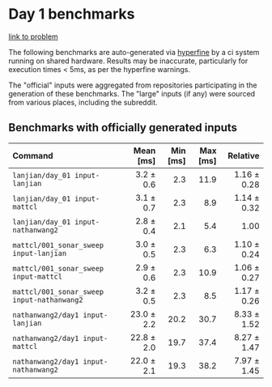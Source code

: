 # Day 1 benchmarks

[link to problem](http://adventofcode.com/2021/day/1)

The following benchmarks are auto-generated via [hyperfine](https://github.com/sharkdp/hyperfine) by a ci system running on shared hardware. Results may be inaccurate, particularly for execution times < 5ms, as per the hyperfine warnings.

The "official" inputs were aggregated from repositories participating in the generation of these benchmarks. The "large" inputs (if any) were sourced from various places, including the subreddit.

## Benchmarks with officially generated inputs
| Command | Mean [ms] | Min [ms] | Max [ms] | Relative |
|:---|---:|---:|---:|---:|
| `lanjian/day_01 input-lanjian` | 3.2 ± 0.6 | 2.3 | 11.9 | 1.16 ± 0.28 |
| `lanjian/day_01 input-mattcl` | 3.1 ± 0.7 | 2.3 | 8.9 | 1.14 ± 0.32 |
| `lanjian/day_01 input-nathanwang2` | 2.8 ± 0.4 | 2.1 | 5.4 | 1.00 |
| `mattcl/001_sonar_sweep input-lanjian` | 3.0 ± 0.5 | 2.3 | 6.3 | 1.10 ± 0.24 |
| `mattcl/001_sonar_sweep input-mattcl` | 2.9 ± 0.6 | 2.3 | 10.9 | 1.06 ± 0.27 |
| `mattcl/001_sonar_sweep input-nathanwang2` | 3.2 ± 0.5 | 2.3 | 8.5 | 1.17 ± 0.26 |
| `nathanwang2/day1 input-lanjian` | 23.0 ± 2.2 | 20.2 | 30.7 | 8.33 ± 1.52 |
| `nathanwang2/day1 input-mattcl` | 22.8 ± 2.0 | 19.7 | 37.4 | 8.27 ± 1.47 |
| `nathanwang2/day1 input-nathanwang2` | 22.0 ± 2.1 | 19.3 | 38.2 | 7.97 ± 1.45 |
